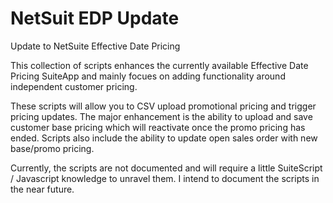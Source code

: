 # NetSuit EDP Update
Update to NetSuite Effective Date Pricing

This collection of scripts enhances the currently available Effective Date Pricing SuiteApp and mainly focues on adding functionality around independent customer pricing.

These scripts will allow you to CSV upload promotional pricing and trigger pricing updates. The major enhancement is the ability to upload and save customer
base pricing which will reactivate once the promo pricing has ended. Scripts also include the ability to update open sales order with new base/promo pricing.

Currently, the scripts are not documented and will require a little SuiteScript / Javascript knowledge to unravel them. I intend to document the scripts in the near future.
